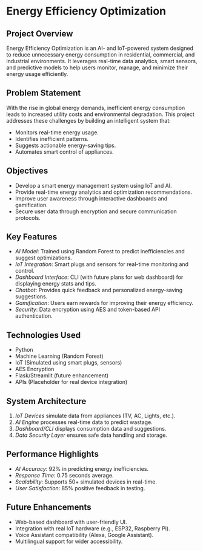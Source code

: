 # Energy Efficiency Optimization

## Project Overview

Energy Efficiency Optimization is an AI- and IoT-powered system designed to reduce unnecessary energy consumption in residential, commercial, and industrial environments. It leverages real-time data analytics, smart sensors, and predictive models to help users monitor, manage, and minimize their energy usage efficiently.

## Problem Statement

With the rise in global energy demands, inefficient energy consumption leads to increased utility costs and environmental degradation. This project addresses these challenges by building an intelligent system that:

- Monitors real-time energy usage.
- Identifies inefficient patterns.
- Suggests actionable energy-saving tips.
- Automates smart control of appliances.

## Objectives

- Develop a smart energy management system using IoT and AI.
- Provide real-time energy analytics and optimization recommendations.
- Improve user awareness through interactive dashboards and gamification.
- Secure user data through encryption and secure communication protocols.

## Key Features

- *AI Model*: Trained using Random Forest to predict inefficiencies and suggest optimizations.
- *IoT Integration*: Smart plugs and sensors for real-time monitoring and control.
- *Dashboard Interface*: CLI (with future plans for web dashboard) for displaying energy stats and tips.
- *Chatbot*: Provides quick feedback and personalized energy-saving suggestions.
- *Gamification*: Users earn rewards for improving their energy efficiency.
- *Security*: Data encryption using AES and token-based API authentication.

## Technologies Used

- Python
- Machine Learning (Random Forest)
- IoT (Simulated using smart plugs, sensors)
- AES Encryption
- Flask/Streamlit (future enhancement)
- APIs (Placeholder for real device integration)

## System Architecture

1. *IoT Devices* simulate data from appliances (TV, AC, Lights, etc.).
2. *AI Engine* processes real-time data to predict wastage.
3. *Dashboard/CLI* displays consumption data and suggestions.
4. *Data Security Layer* ensures safe data handling and storage.

## Performance Highlights

- *AI Accuracy*: 92% in predicting energy inefficiencies.
- *Response Time*: 0.75 seconds average.
- *Scalability*: Supports 50+ simulated devices in real-time.
- *User Satisfaction*: 85% positive feedback in testing.

## Future Enhancements

- Web-based dashboard with user-friendly UI.
- Integration with real IoT hardware (e.g., ESP32, Raspberry Pi).
- Voice Assistant compatibility (Alexa, Google Assistant).
- Multilingual support for wider accessibility.
